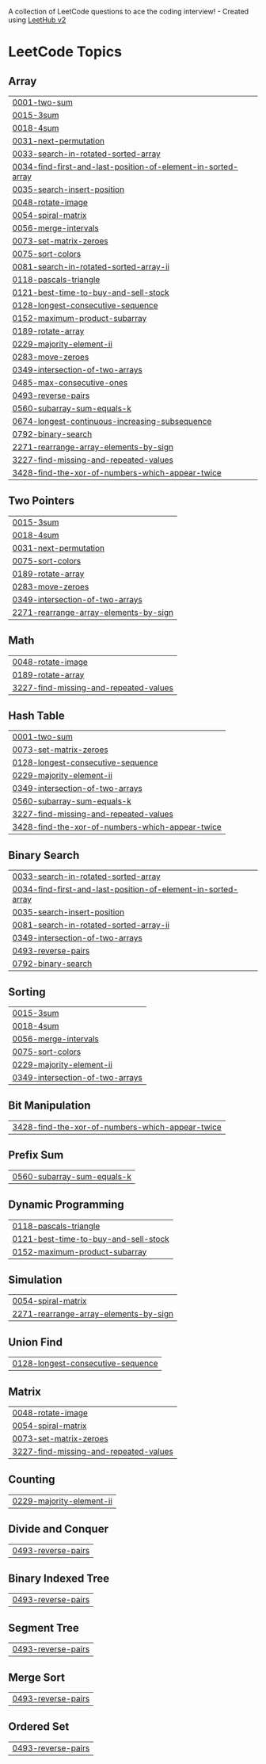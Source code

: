 A collection of LeetCode questions to ace the coding interview! - Created using [LeetHub v2](https://github.com/arunbhardwaj/LeetHub-2.0)
<!---LeetCode Topics Start-->
# LeetCode Topics
## Array
|  |
| ------- |
| [0001-two-sum](https://github.com/jangamvivek/DSA/tree/master/0001-two-sum) |
| [0015-3sum](https://github.com/jangamvivek/DSA/tree/master/0015-3sum) |
| [0018-4sum](https://github.com/jangamvivek/DSA/tree/master/0018-4sum) |
| [0031-next-permutation](https://github.com/jangamvivek/DSA/tree/master/0031-next-permutation) |
| [0033-search-in-rotated-sorted-array](https://github.com/jangamvivek/DSA/tree/master/0033-search-in-rotated-sorted-array) |
| [0034-find-first-and-last-position-of-element-in-sorted-array](https://github.com/jangamvivek/DSA/tree/master/0034-find-first-and-last-position-of-element-in-sorted-array) |
| [0035-search-insert-position](https://github.com/jangamvivek/DSA/tree/master/0035-search-insert-position) |
| [0048-rotate-image](https://github.com/jangamvivek/DSA/tree/master/0048-rotate-image) |
| [0054-spiral-matrix](https://github.com/jangamvivek/DSA/tree/master/0054-spiral-matrix) |
| [0056-merge-intervals](https://github.com/jangamvivek/DSA/tree/master/0056-merge-intervals) |
| [0073-set-matrix-zeroes](https://github.com/jangamvivek/DSA/tree/master/0073-set-matrix-zeroes) |
| [0075-sort-colors](https://github.com/jangamvivek/DSA/tree/master/0075-sort-colors) |
| [0081-search-in-rotated-sorted-array-ii](https://github.com/jangamvivek/DSA/tree/master/0081-search-in-rotated-sorted-array-ii) |
| [0118-pascals-triangle](https://github.com/jangamvivek/DSA/tree/master/0118-pascals-triangle) |
| [0121-best-time-to-buy-and-sell-stock](https://github.com/jangamvivek/DSA/tree/master/0121-best-time-to-buy-and-sell-stock) |
| [0128-longest-consecutive-sequence](https://github.com/jangamvivek/DSA/tree/master/0128-longest-consecutive-sequence) |
| [0152-maximum-product-subarray](https://github.com/jangamvivek/DSA/tree/master/0152-maximum-product-subarray) |
| [0189-rotate-array](https://github.com/jangamvivek/DSA/tree/master/0189-rotate-array) |
| [0229-majority-element-ii](https://github.com/jangamvivek/DSA/tree/master/0229-majority-element-ii) |
| [0283-move-zeroes](https://github.com/jangamvivek/DSA/tree/master/0283-move-zeroes) |
| [0349-intersection-of-two-arrays](https://github.com/jangamvivek/DSA/tree/master/0349-intersection-of-two-arrays) |
| [0485-max-consecutive-ones](https://github.com/jangamvivek/DSA/tree/master/0485-max-consecutive-ones) |
| [0493-reverse-pairs](https://github.com/jangamvivek/DSA/tree/master/0493-reverse-pairs) |
| [0560-subarray-sum-equals-k](https://github.com/jangamvivek/DSA/tree/master/0560-subarray-sum-equals-k) |
| [0674-longest-continuous-increasing-subsequence](https://github.com/jangamvivek/DSA/tree/master/0674-longest-continuous-increasing-subsequence) |
| [0792-binary-search](https://github.com/jangamvivek/DSA/tree/master/0792-binary-search) |
| [2271-rearrange-array-elements-by-sign](https://github.com/jangamvivek/DSA/tree/master/2271-rearrange-array-elements-by-sign) |
| [3227-find-missing-and-repeated-values](https://github.com/jangamvivek/DSA/tree/master/3227-find-missing-and-repeated-values) |
| [3428-find-the-xor-of-numbers-which-appear-twice](https://github.com/jangamvivek/DSA/tree/master/3428-find-the-xor-of-numbers-which-appear-twice) |
## Two Pointers
|  |
| ------- |
| [0015-3sum](https://github.com/jangamvivek/DSA/tree/master/0015-3sum) |
| [0018-4sum](https://github.com/jangamvivek/DSA/tree/master/0018-4sum) |
| [0031-next-permutation](https://github.com/jangamvivek/DSA/tree/master/0031-next-permutation) |
| [0075-sort-colors](https://github.com/jangamvivek/DSA/tree/master/0075-sort-colors) |
| [0189-rotate-array](https://github.com/jangamvivek/DSA/tree/master/0189-rotate-array) |
| [0283-move-zeroes](https://github.com/jangamvivek/DSA/tree/master/0283-move-zeroes) |
| [0349-intersection-of-two-arrays](https://github.com/jangamvivek/DSA/tree/master/0349-intersection-of-two-arrays) |
| [2271-rearrange-array-elements-by-sign](https://github.com/jangamvivek/DSA/tree/master/2271-rearrange-array-elements-by-sign) |
## Math
|  |
| ------- |
| [0048-rotate-image](https://github.com/jangamvivek/DSA/tree/master/0048-rotate-image) |
| [0189-rotate-array](https://github.com/jangamvivek/DSA/tree/master/0189-rotate-array) |
| [3227-find-missing-and-repeated-values](https://github.com/jangamvivek/DSA/tree/master/3227-find-missing-and-repeated-values) |
## Hash Table
|  |
| ------- |
| [0001-two-sum](https://github.com/jangamvivek/DSA/tree/master/0001-two-sum) |
| [0073-set-matrix-zeroes](https://github.com/jangamvivek/DSA/tree/master/0073-set-matrix-zeroes) |
| [0128-longest-consecutive-sequence](https://github.com/jangamvivek/DSA/tree/master/0128-longest-consecutive-sequence) |
| [0229-majority-element-ii](https://github.com/jangamvivek/DSA/tree/master/0229-majority-element-ii) |
| [0349-intersection-of-two-arrays](https://github.com/jangamvivek/DSA/tree/master/0349-intersection-of-two-arrays) |
| [0560-subarray-sum-equals-k](https://github.com/jangamvivek/DSA/tree/master/0560-subarray-sum-equals-k) |
| [3227-find-missing-and-repeated-values](https://github.com/jangamvivek/DSA/tree/master/3227-find-missing-and-repeated-values) |
| [3428-find-the-xor-of-numbers-which-appear-twice](https://github.com/jangamvivek/DSA/tree/master/3428-find-the-xor-of-numbers-which-appear-twice) |
## Binary Search
|  |
| ------- |
| [0033-search-in-rotated-sorted-array](https://github.com/jangamvivek/DSA/tree/master/0033-search-in-rotated-sorted-array) |
| [0034-find-first-and-last-position-of-element-in-sorted-array](https://github.com/jangamvivek/DSA/tree/master/0034-find-first-and-last-position-of-element-in-sorted-array) |
| [0035-search-insert-position](https://github.com/jangamvivek/DSA/tree/master/0035-search-insert-position) |
| [0081-search-in-rotated-sorted-array-ii](https://github.com/jangamvivek/DSA/tree/master/0081-search-in-rotated-sorted-array-ii) |
| [0349-intersection-of-two-arrays](https://github.com/jangamvivek/DSA/tree/master/0349-intersection-of-two-arrays) |
| [0493-reverse-pairs](https://github.com/jangamvivek/DSA/tree/master/0493-reverse-pairs) |
| [0792-binary-search](https://github.com/jangamvivek/DSA/tree/master/0792-binary-search) |
## Sorting
|  |
| ------- |
| [0015-3sum](https://github.com/jangamvivek/DSA/tree/master/0015-3sum) |
| [0018-4sum](https://github.com/jangamvivek/DSA/tree/master/0018-4sum) |
| [0056-merge-intervals](https://github.com/jangamvivek/DSA/tree/master/0056-merge-intervals) |
| [0075-sort-colors](https://github.com/jangamvivek/DSA/tree/master/0075-sort-colors) |
| [0229-majority-element-ii](https://github.com/jangamvivek/DSA/tree/master/0229-majority-element-ii) |
| [0349-intersection-of-two-arrays](https://github.com/jangamvivek/DSA/tree/master/0349-intersection-of-two-arrays) |
## Bit Manipulation
|  |
| ------- |
| [3428-find-the-xor-of-numbers-which-appear-twice](https://github.com/jangamvivek/DSA/tree/master/3428-find-the-xor-of-numbers-which-appear-twice) |
## Prefix Sum
|  |
| ------- |
| [0560-subarray-sum-equals-k](https://github.com/jangamvivek/DSA/tree/master/0560-subarray-sum-equals-k) |
## Dynamic Programming
|  |
| ------- |
| [0118-pascals-triangle](https://github.com/jangamvivek/DSA/tree/master/0118-pascals-triangle) |
| [0121-best-time-to-buy-and-sell-stock](https://github.com/jangamvivek/DSA/tree/master/0121-best-time-to-buy-and-sell-stock) |
| [0152-maximum-product-subarray](https://github.com/jangamvivek/DSA/tree/master/0152-maximum-product-subarray) |
## Simulation
|  |
| ------- |
| [0054-spiral-matrix](https://github.com/jangamvivek/DSA/tree/master/0054-spiral-matrix) |
| [2271-rearrange-array-elements-by-sign](https://github.com/jangamvivek/DSA/tree/master/2271-rearrange-array-elements-by-sign) |
## Union Find
|  |
| ------- |
| [0128-longest-consecutive-sequence](https://github.com/jangamvivek/DSA/tree/master/0128-longest-consecutive-sequence) |
## Matrix
|  |
| ------- |
| [0048-rotate-image](https://github.com/jangamvivek/DSA/tree/master/0048-rotate-image) |
| [0054-spiral-matrix](https://github.com/jangamvivek/DSA/tree/master/0054-spiral-matrix) |
| [0073-set-matrix-zeroes](https://github.com/jangamvivek/DSA/tree/master/0073-set-matrix-zeroes) |
| [3227-find-missing-and-repeated-values](https://github.com/jangamvivek/DSA/tree/master/3227-find-missing-and-repeated-values) |
## Counting
|  |
| ------- |
| [0229-majority-element-ii](https://github.com/jangamvivek/DSA/tree/master/0229-majority-element-ii) |
## Divide and Conquer
|  |
| ------- |
| [0493-reverse-pairs](https://github.com/jangamvivek/DSA/tree/master/0493-reverse-pairs) |
## Binary Indexed Tree
|  |
| ------- |
| [0493-reverse-pairs](https://github.com/jangamvivek/DSA/tree/master/0493-reverse-pairs) |
## Segment Tree
|  |
| ------- |
| [0493-reverse-pairs](https://github.com/jangamvivek/DSA/tree/master/0493-reverse-pairs) |
## Merge Sort
|  |
| ------- |
| [0493-reverse-pairs](https://github.com/jangamvivek/DSA/tree/master/0493-reverse-pairs) |
## Ordered Set
|  |
| ------- |
| [0493-reverse-pairs](https://github.com/jangamvivek/DSA/tree/master/0493-reverse-pairs) |
<!---LeetCode Topics End-->
